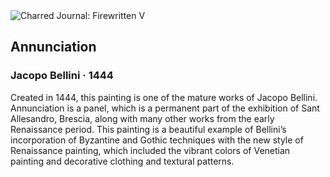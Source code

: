 <div class="artwork-of-the-day">
  <div class="container">
    <div class="img-wrapper">
      <img
        src="https://uploads3.wikiart.org/images/jacopo-bellini/annunciation-1444.jpg!Large.jpg"
        alt="Charred Journal: Firewritten V" />
    </div>
    <div class="artwork-detail">
      <div class="artwork-origin"> 
        <h2 class="artwork-name">Annunciation</h2>
        <h3 class="artist">
          Jacopo Bellini
                    ·  1444
        </h3>
      </div>
      <p class="description">
        <span class="artwork-description-text ng-binding" ng-bind-html="viewModel.ArtworkOfTheDay.Description | unsafe">Created in 1444, this painting is one of the mature works of Jacopo Bellini. Annunciation is a panel, which is a permanent part of the exhibition of Sant Allesandro, Brescia, along with many other works from the early Renaissance period. This painting is a beautiful example of Bellini’s incorporation of Byzantine and Gothic techniques with the new style of Renaissance painting, which included the vibrant colors of Venetian painting and decorative clothing and textural patterns. </span>
                        <div class="text-shadow-container" ng-show="showShadow" style=""></div>
      </p>
    </div>
  </div>

</div>
